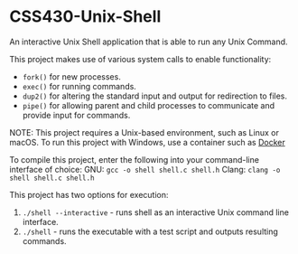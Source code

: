 # CSS430-Unix-Shell

An interactive Unix Shell application that is able to run any Unix Command.

This project makes use of various system calls to enable functionality:
- `fork()` for new processes.
- `exec()` for running commands.
- `dup2()` for altering the standard input and output for redirection to files.
- `pipe()` for allowing parent and child processes to communicate and provide input for commands.

NOTE: This project requires a Unix-based environment, such as Linux or macOS. To run this project with
Windows, use a container such as [Docker](https://docs.docker.com/guides/walkthroughs/run-a-container/)

To compile this project, enter the following into your command-line interface of choice:
GNU: `gcc -o shell shell.c shell.h`
Clang: `clang -o shell shell.c shell.h`

This project has two options for execution:

1. `./shell --interactive` - runs shell as an interactive Unix command line interface.
2. `./shell` - runs the executable with a test script and outputs resulting commands.
